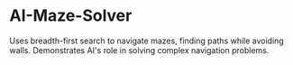 # AI-Maze-Solver
Uses breadth-first search to navigate mazes, finding paths while avoiding walls. Demonstrates AI's role in solving complex navigation problems.
